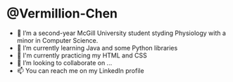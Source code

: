 # @Vermillion-Chen
- 👀 I’m a second-year McGill University student styding Physiology with a minor in Computer Science. 
- 🌱 I’m currently learning Java and some Python libraries 
- 🔩 I'm currently practicing my HTML and CSS
- 💞️ I’m looking to collaborate on ...
- 📫 You can reach me on my LinkedIn profile

<!---
Vermillion-Chen/Vermillion-Chen is a ✨ special ✨ repository because its `README.md` (this file) appears on your GitHub profile.
You can click the Preview link to take a look at your changes.
--->

